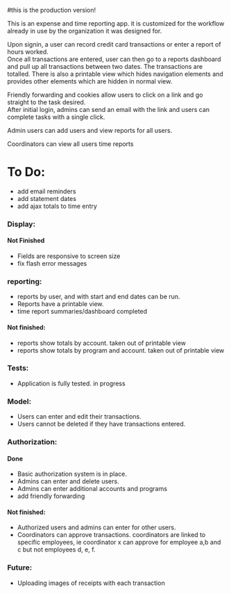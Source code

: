 #this is the production version!

This is an expense and time reporting app.  it is customized for the workflow already in use by
the organization it was designed for.  

Upon signin, a user can record credit card transactions or enter a report of hours worked.  
Once all transactions are entered, user can then go to a reports dashboard and pull up all
transactions between two dates.  The transactions are totalled.  There is also a printable
view which hides navigation elements and provides other elements which are hidden in normal view.  

Friendly forwarding and cookies allow users to click on a link and go straight to the task desired.  
After initial login, admins can send an email with the link and users can complete tasks with a single click.  

Admin users can add users and view reports for all users.  

Coordinators can view all users time reports


# To Do:

- add email reminders
- add statement dates
- add ajax totals to time entry


### Display:


#### Not Finished

- Fields are responsive to screen size
- fix flash error messages


### reporting:

- reports by user, and with start and end dates can be run.
- Reports have a printable view.
- time report summaries/dashboard completed


#### Not finished:
- reports show totals by account. taken out of printable view
- reports show totals by program and account. taken out of printable view


### Tests:  

- Application is fully tested.  in progress


### Model:

- Users can enter and edit their transactions.
- Users cannot be deleted if they have transactions entered.

### Authorization:

#### Done

- Basic authorization system is in place.
- Admins can enter and delete users.
- Admins can enter additional accounts and programs
- add friendly forwarding

#### Not finished:

- Authorized users and admins can enter for other users.  
- Coordinators can approve transactions. coordinators are linked to specific employees, ie coordinator x can approve for employee a,b and c but not employees d, e, f.


### Future:  

- Uploading images of receipts with each transaction
